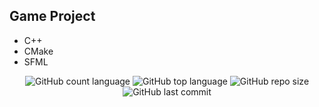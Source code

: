 ## Game Project
- C++
- CMake
- SFML

<p align="center">
  <img alt="GitHub count language" src="https://img.shields.io/github/languages/count/luizantoniona/tower-defense" />
  <img alt="GitHub top language" src="https://img.shields.io/github/languages/top/luizantoniona/tower-defense" />
  <img alt="GitHub repo size" src="https://img.shields.io/github/repo-size/luizantoniona/tower-defense" />
  <img alt="GitHub last commit" src="https://img.shields.io/github/last-commit/luizantoniona/tower-defense" />
</p>